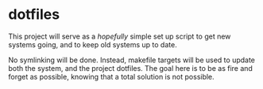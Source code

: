 # dotfiles

This project will serve as a *hopefully* simple set up script to get new systems going, and to
keep old systems up to date.

No symlinking will be done. Instead, makefile targets will be used to update both the system, and the project dotfiles. The goal here is to be as fire and forget as possible, knowing that a total solution is not possible.
